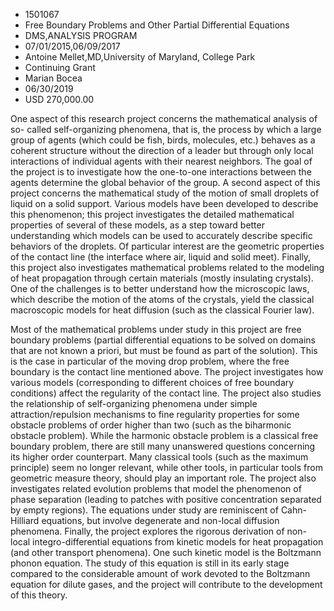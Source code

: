 
* 1501067
* Free Boundary Problems and Other Partial Differential Equations
* DMS,ANALYSIS PROGRAM
* 07/01/2015,06/09/2017
* Antoine Mellet,MD,University of Maryland, College Park
* Continuing Grant
* Marian Bocea
* 06/30/2019
* USD 270,000.00

One aspect of this research project concerns the mathematical analysis of so-
called self-organizing phenomena, that is, the process by which a large group of
agents (which could be fish, birds, molecules, etc.) behaves as a coherent
structure without the direction of a leader but through only local interactions
of individual agents with their nearest neighbors. The goal of the project is to
investigate how the one-to-one interactions between the agents determine the
global behavior of the group. A second aspect of this project concerns the
mathematical study of the motion of small droplets of liquid on a solid support.
Various models have been developed to describe this phenomenon; this project
investigates the detailed mathematical properties of several of these models, as
a step toward better understanding which models can be used to accurately
describe specific behaviors of the droplets. Of particular interest are the
geometric properties of the contact line (the interface where air, liquid and
solid meet). Finally, this project also investigates mathematical problems
related to the modeling of heat propagation through certain materials (mostly
insulating crystals). One of the challenges is to better understand how the
microscopic laws, which describe the motion of the atoms of the crystals, yield
the classical macroscopic models for heat diffusion (such as the classical
Fourier law).

Most of the mathematical problems under study in this project are free boundary
problems (partial differential equations to be solved on domains that are not
known a priori, but must be found as part of the solution). This is the case in
particular of the moving drop problem, where the free boundary is the contact
line mentioned above. The project investigates how various models (corresponding
to different choices of free boundary conditions) affect the regularity of the
contact line. The project also studies the relationship of self-organizing
phenomena under simple attraction/repulsion mechanisms to fine regularity
properties for some obstacle problems of order higher than two (such as the
biharmonic obstacle problem). While the harmonic obstacle problem is a classical
free boundary problem, there are still many unanswered questions concerning its
higher order counterpart. Many classical tools (such as the maximum principle)
seem no longer relevant, while other tools, in particular tools from geometric
measure theory, should play an important role. The project also investigates
related evolution problems that model the phenomenon of phase separation
(leading to patches with positive concentration separated by empty regions). The
equations under study are reminiscent of Cahn-Hilliard equations, but involve
degenerate and non-local diffusion phenomena. Finally, the project explores the
rigorous derivation of non-local integro-differential equations from kinetic
models for heat propagation (and other transport phenomena). One such kinetic
model is the Boltzmann phonon equation. The study of this equation is still in
its early stage compared to the considerable amount of work devoted to the
Boltzmann equation for dilute gases, and the project will contribute to the
development of this theory.
